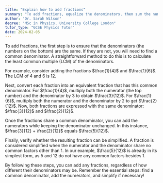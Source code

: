 ```yaml
---
title: "Explain how to add fractions"
summary: "To add fractions, equalize the denominators, then sum the numerators and simplify the result if necessary."
author: "Dr. Sarah Wilson"
degree: "MSc in Physics, University College London"
tutor_type: "GCSE Physics Tutor"
date: 2024-02-05
---
```


To add fractions, the first step is to ensure that the denominators (the numbers on the bottom) are the same. If they are not, you will need to find a common denominator. A straightforward method to do this is to calculate the least common multiple (LCM) of the denominators. 

For example, consider adding the fractions $\frac{1}{4}$ and $\frac{1}{6}$. The LCM of $4$ and $6$ is $12$.

Next, convert each fraction into an equivalent fraction that has this common denominator. For $\frac{1}{4}$, multiply both the numerator (the top number) and the denominator by $3$ to obtain $\frac{3}{12}$. For $\frac{1}{6}$, multiply both the numerator and the denominator by $2$ to get $\frac{2}{12}$. Now, both fractions are expressed with the same denominator: $\frac{3}{12}$ and $\frac{2}{12}$.

Once the fractions share a common denominator, you can add the numerators while keeping the denominator unchanged. In this instance, $\frac{3}{12} + \frac{2}{12}$ equals $\frac{5}{12}$.

Finally, verify whether the resulting fraction can be simplified. A fraction is considered simplified when the numerator and the denominator share no common factors other than $1$. In our example, $\frac{5}{12}$ is already in its simplest form, as $5$ and $12$ do not have any common factors besides $1$.

By following these steps, you can add any fractions, regardless of how different their denominators may be. Remember the essential steps: find a common denominator, add the numerators, and simplify if necessary!
    
